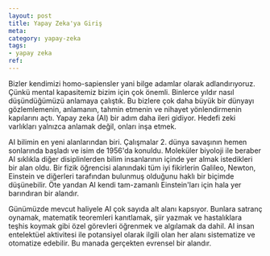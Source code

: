 ```yaml
---
layout: post
title: Yapay Zeka'ya Giriş
meta: 
category: yapay-zeka
tags:
- yapay zeka
ref: 
---
```

Bizler kendimizi homo-sapiensler yani bilge adamlar olarak adlandırıyoruz. Çünkü mental kapasitemiz bizim için çok önemli. Binlerce yıldır nasıl düşündüğümüzü anlamaya çalıştık. Bu bizlere çok daha büyük bir dünyayı gözlemlemenin, anlamanın, tahmin etmenin ve nihayet yönlendirmenin kapılarını açtı. Yapay zeka (AI) bir adım daha ileri gidiyor. Hedefi zeki varlıkları yalnızca anlamak değil, onları inşa etmek.

AI bilimin en yeni alanlarından biri. Çalışmalar 2. dünya savaşının hemen sonlarında başladı ve isim de 1956'da konuldu. Moleküler biyoloji ile beraber AI sıklıkla diğer disiplinlerden bilim insanlarının içinde yer almak istedikleri bir alan oldu. Bir fizik öğrencisi alanındaki tüm iyi fikirlerin Galileo, Newton, Einstein ve diğerleri tarafından bulunmuş olduğunu haklı bir biçimde düşünebilir. Öte yandan AI kendi tam-zamanlı Einstein'ları için hala yer barındıran bir alandır.

Günümüzde mevcut haliyele AI çok sayıda alt alanı kapsıyor. Bunlara satranç oynamak, matematik teoremleri kanıtlamak, şiir yazmak ve hastalıklara teşhis koymak gibi özel görevleri öğrenmek ve algılamak da dahil. AI insan entelektüel aktivitesi ile potansiyel olarak ilgili olan her alanı sistematize ve otomatize edebilir. Bu manada gerçekten evrensel bir alandır.